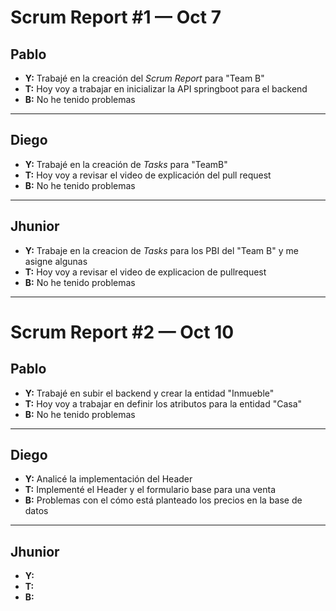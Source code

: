 # Scrum Report #1 — Oct 7

## Pablo
- **Y:** Trabajé en la creación del *Scrum Report* para "Team B"  
- **T:** Hoy voy a trabajar en inicializar la API springboot para el backend 
- **B:** No he tenido problemas   

---

## Diego
- **Y:** Trabajé en la creación de *Tasks* para "TeamB"
- **T:** Hoy voy a revisar el video de explicación del pull request
- **B:** No he tenido problemas 

---

## Jhunior
- **Y:**  Trabaje en la creacion de *Tasks* para los PBI del "Team B" y me asigne algunas
- **T:**  Hoy voy a revisar el video de explicacion de pullrequest
- **B:**  No he tenido problemas

---

# Scrum Report #2 — Oct 10

## Pablo
- **Y:** Trabajé en subir el backend y crear la entidad "Inmueble"
- **T:** Hoy voy a trabajar en definir los atributos para la entidad "Casa"
- **B:** No he tenido problemas

---

## Diego
- **Y:** Analicé la implementación del Header 
- **T:**  Implementé el Header y el formulario base para una venta
- **B:**  Problemas con el cómo está planteado los precios en la base de datos

---

## Jhunior
- **Y:**  
- **T:**  
- **B:**  
